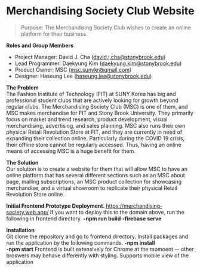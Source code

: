 # Merchandising Society Club Website

> Purpose: The Merchandising Society Club wishes to create an online platform for their business. 
  	
**Roles and Group Members**  

- Project Manager: David J. Cha (david.j.cha@stonybrook.edu)
- Lead Programmer: Daekyung Kim (daekyung.kim@stonybrook.edu)
- Product Owner: MSC (msc.sunykr@gmail.com)
- Designer: Haseung Lee (haseung.lee@stonybrook.edu)

**The Problem**  
The Fashion Institute of Technology (FIT) at SUNY Korea has big and professional student clubs that are actively looking for growth beyond regular clubs. The Merchandising Society Club (MSC) is one of them, and MSC makes merchandise for FIT and Stony Brook University. They primarily focus on market and trend research, product development, visual merchandising, advertising, and sales planning. MSC also runs their own physical Retail Revolution Store at FIT, and they are currently in need of expanding their collection online. Particularly during the COVID 19 crisis, their offline store cannot be regularly accessed. Thus, having an online means of accessing MSC is a huge benefit for them.

**The Solution**  
Our solution is to create a website for them that will allow MSC to have an online platform that has several different sections such as an MSC about page, mailing subscriptions, an MSC product collection for showcasing merchandise, and a virtual showroom to replicate their physical Retail Revolution Store online.

**Initial Frontend Prototype Deployment**.
 https://merchandising-society.web.app/
If you want to deploy this to the domain above, run the following in frontend directory.
**-npm run build**
**-firebase serve**


**Installation**  
Git clone the repository and go to frontend directory.
Install packages and run the application by the following commands. 
**-npm install**  
**-npm start**
Frontend is built extensively for Chrome at the momoent -- other broswers may behave differently with styling.
Supports mobile view of the application
